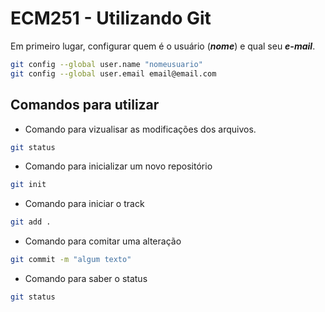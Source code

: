 # ECM251 - Utilizando Git

Em primeiro lugar, configurar quem é o usuário (***nome***) e qual seu ***e-mail***.
```bash
git config --global user.name "nomeusuario"
git config --global user.email email@email.com
```

## Comandos para utilizar

- Comando para vizualisar as modificações dos arquivos.
```bash
git status 
```

- Comando para inicializar um novo repositório
```bash
git init
```

- Comando para iniciar o track
```bash
git add .
```

- Comando para comitar uma alteração
```bash
git commit -m "algum texto"
```

- Comando para saber o status  
```bash
git status
```


